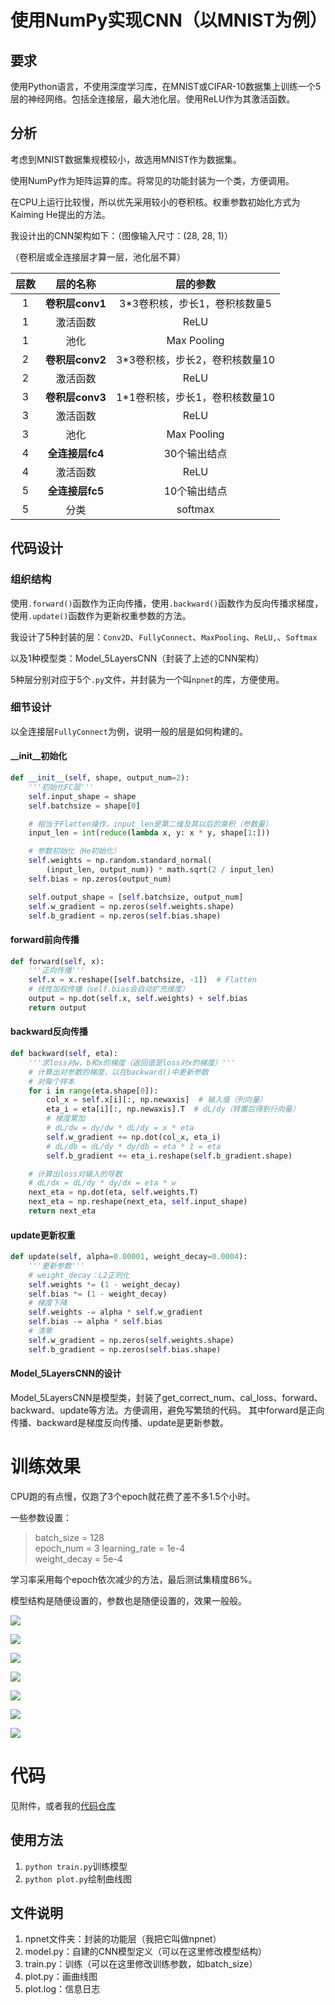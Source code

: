 # 使用NumPy实现CNN（以MNIST为例）

## 要求

使用Python语言，不使用深度学习库，在MNIST或CIFAR-10数据集上训练一个5层的神经网络。包括全连接层，最大池化层。使用ReLU作为其激活函数。

## 分析

考虑到MNIST数据集规模较小，故选用MNIST作为数据集。

使用NumPy作为矩阵运算的库。将常见的功能封装为一个类，方便调用。

在CPU上运行比较慢，所以优先采用较小的卷积核。权重参数初始化方式为Kaiming He提出的方法。

我设计出的CNN架构如下：（图像输入尺寸：(28, 28, 1)）

（卷积层或全连接层才算一层，池化层不算）

| 层数 |    层的名称     |            层的参数            |
| :--: | :-------------: | :----------------------------: |
|  1   | **卷积层conv1** | 3*3卷积核，步长1，卷积核数量5  |
|  1   |    激活函数     |              ReLU              |
|  1   |      池化       |          Max Pooling           |
|  2   | **卷积层conv2** | 3*3卷积核，步长2，卷积核数量10 |
|  2   |    激活函数     |              ReLU              |
|  3   | **卷积层conv3** | 1*1卷积核，步长1，卷积核数量10 |
|  3   |    激活函数     |              ReLU              |
|  3   |      池化       |          Max Pooling           |
|  4   | **全连接层fc4** |          30个输出结点          |
|  4   |    激活函数     |              ReLU              |
|  5   | **全连接层fc5** |          10个输出结点          |
|  5   |      分类       |            softmax             |

## 代码设计

### 组织结构

使用`.forward()`函数作为正向传播，使用`.backward()`函数作为反向传播求梯度，使用`.update()`函数作为更新权重参数的方法。

我设计了5种封装的层：`Conv2D`、`FullyConnect`、`MaxPooling`、`ReLU,`、`Softmax`

以及1种模型类：Model_5LayersCNN（封装了上述的CNN架构）

5种层分别对应于5个`.py`文件，并封装为一个叫`npnet`的库，方便使用。

### 细节设计

以全连接层`FullyConnect`为例，说明一般的层是如何构建的。

#### __init__初始化
```python
def __init__(self, shape, output_num=2):
    '''初始化FC层'''
    self.input_shape = shape
    self.batchsize = shape[0]

    # 相当于Flatten操作，input_len是第二维及其以后的乘积（参数量）
    input_len = int(reduce(lambda x, y: x * y, shape[1:]))

    # 参数初始化（He初始化）
    self.weights = np.random.standard_normal(
        (input_len, output_num)) * math.sqrt(2 / input_len)
    self.bias = np.zeros(output_num)

    self.output_shape = [self.batchsize, output_num]
    self.w_gradient = np.zeros(self.weights.shape)
    self.b_gradient = np.zeros(self.bias.shape)
```

#### forward前向传播
```python
def forward(self, x):
    '''正向传播'''
    self.x = x.reshape([self.batchsize, -1])  # Flatten
    # 线性加权传播（self.bias会自动扩充维度）
    output = np.dot(self.x, self.weights) + self.bias
    return output
```

#### backward反向传播
```python
def backward(self, eta):
    '''求loss对w、b和x的梯度（返回值是loss对x的梯度）'''
    # 计算出对参数的梯度，以在backward()中更新参数
    # 对每个样本
    for i in range(eta.shape[0]):
        col_x = self.x[i][:, np.newaxis]  # 输入值（列向量）
        eta_i = eta[i][:, np.newaxis].T  # dL/dy（转置后得到行向量）
        # 梯度累加
        # dL/dw = dy/dw * dL/dy = x * eta
        self.w_gradient += np.dot(col_x, eta_i)
        # dL/db = dL/dy * dy/db = eta * 1 = eta
        self.b_gradient += eta_i.reshape(self.b_gradient.shape)

    # 计算出loss对输入的导数
    # dL/dx = dL/dy * dy/dx = eta * w
    next_eta = np.dot(eta, self.weights.T)
    next_eta = np.reshape(next_eta, self.input_shape)
    return next_eta
```
#### update更新权重
```python
def update(self, alpha=0.00001, weight_decay=0.0004):
    '''更新参数'''
    # weight_decay：L2正则化
    self.weights *= (1 - weight_decay)
    self.bias *= (1 - weight_decay)
    # 梯度下降
    self.weights -= alpha * self.w_gradient
    self.bias -= alpha * self.bias
    # 清零
    self.w_gradient = np.zeros(self.weights.shape)
    self.b_gradient = np.zeros(self.bias.shape)
```
#### Model_5LayersCNN的设计

Model_5LayersCNN是模型类，封装了get_correct_num、cal_loss、forward、backward、update等方法。方便调用，避免写繁琐的代码。
其中forward是正向传播、backward是梯度反向传播、update是更新参数。

# 训练效果

CPU跑的有点慢，仅跑了3个epoch就花费了差不多1.5个小时。

一些参数设置：

> batch_size = 128  
> epoch_num = 3 
> learning_rate = 1e-4  
> weight_decay = 5e-4 

学习率采用每个epoch依次减少的方法，最后测试集精度86%。

模型结构是随便设置的，参数也是随便设置的，效果一般般。

![](codes/batch_acc.jpg)

![](codes/batch_loss.jpg)

![](codes/batch_lr.jpg)

![](codes/epoch_acc.jpg)

![](codes/epoch_loss.jpg)

![](codes/val_acc.jpg)

![](codes/val_loss.jpg)

# 代码

见附件，或者我的[代码仓库](https://github.com/Karbo123/npnet)

## 使用方法
1. `python train.py`训练模型
2. `python plot.py`绘制曲线图

## 文件说明
1. npnet文件夹：封装的功能层（我把它叫做npnet）
2. model.py：自建的CNN模型定义（可以在这里修改模型结构）
3. train.py：训练（可以在这里修改训练参数，如batch_size）
4. plot.py：画曲线图
5. plot.log：信息日志
